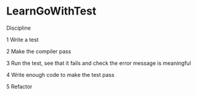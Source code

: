 # LearnGoWithTest

Discipline


1 Write a test

2 Make the compiler pass

3 Run the test, see that it fails and check the error message is meaningful

4 Write enough code to make the test pass

5 Refactor